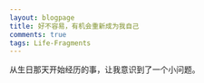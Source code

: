```yaml
---
layout: blogpage
title: 好不容易，有机会重新成为我自己
comments: true
tags: Life-Fragments
---
```


从生日那天开始经历的事，让我意识到了一个小问题。